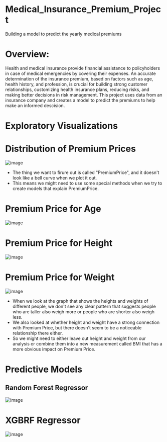 # **Medical_Insurance_Premium_Project**
 Building a model to predict the yearly medical premiums

# **Overview:**

Health and medical insurance provide financial assistance to policyholders in case of medical emergencies by covering their expenses. An accurate determination of the insurance premium, based on factors such as age, health history, and profession, is crucial for building strong customer relationships, customizing health insurance plans, reducing risks, and making better decisions in risk management. This project uses data from an insurance company and creates a model to predict the premiums to help make an informed descision.

# **Exploratory Visualizations**

# **Distribution of Premium Prices**

![image](https://user-images.githubusercontent.com/117705408/235576300-7d34449e-9f8e-4347-a405-3e3c01894d14.png)

- The thing we want to firure out is called "PremiumPrice", and it  doesn't look like a bell curve when we plot it out. 
- This means we might need to use some special methods when we try to create models that explain PremiumPrice.

# **Premium Price for Age**

![image](https://user-images.githubusercontent.com/117705408/235576347-9e1fd6f4-87b0-473d-b9ca-5ccfd3207d48.png)

# **Premium Price for Height**

![image](https://user-images.githubusercontent.com/117705408/235576479-3fb41200-47af-42e1-8e76-8669cc37e1e3.png)

# **Premium Price for Weight**

![image](https://user-images.githubusercontent.com/117705408/235576532-55bf1548-583f-42b4-80d8-8041f6c0bc21.png)

- When we look at the graph that shows the heights and weights of different people, we don't see any clear pattern that suggests people who are taller also weigh more or people who are shorter also weigh less. 
- We also looked at whether height and weight have a strong connection with Premium Price, but there doesn't seem to be a noticeable relationship there either.
- So we might need to either leave out height and weight from our analysis or combine them into a new measurement called BMI that has a more obvious impact on Premium Price.

# **Predictive Models**

## **Random Forest Regressor**


![image](https://user-images.githubusercontent.com/117705408/235576792-feaf08f6-b65f-468a-bbf3-22d4ff3a46bb.png)

# **XGBRF Regressor**

![image](https://user-images.githubusercontent.com/117705408/235576889-0603fa85-eca7-4111-92da-ea7a19560e48.png)
